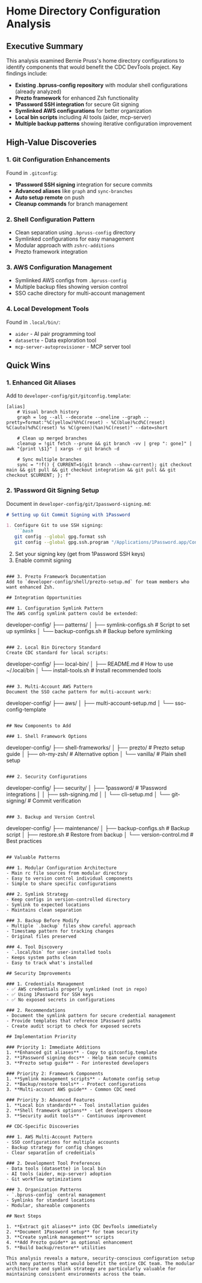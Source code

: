 # Home Directory Configuration Analysis

## Executive Summary

This analysis examined Bernie Pruss's home directory configurations to identify components that would benefit the CDC DevTools project. Key findings include:

- **Existing .bpruss-config repository** with modular shell configurations (already analyzed)
- **Prezto framework** for enhanced Zsh functionality
- **1Password SSH integration** for secure Git signing
- **Symlinked AWS configurations** for better organization
- **Local bin scripts** including AI tools (aider, mcp-server)
- **Multiple backup patterns** showing iterative configuration improvement

## High-Value Discoveries

### 1. Git Configuration Enhancements
Found in `.gitconfig`:
- **1Password SSH signing** integration for secure commits
- **Advanced aliases** like `graph` and `sync-branches`
- **Auto setup remote** on push
- **Cleanup commands** for branch management

### 2. Shell Configuration Pattern
- Clean separation using `.bpruss-config` directory
- Symlinked configurations for easy management
- Modular approach with `zshrc-additions`
- Prezto framework integration

### 3. AWS Configuration Management
- Symlinked AWS configs from `.bpruss-config`
- Multiple backup files showing version control
- SSO cache directory for multi-account management

### 4. Local Development Tools
Found in `.local/bin/`:
- `aider` - AI pair programming tool
- `datasette` - Data exploration tool
- `mcp-server-autoprovisioner` - MCP server tool

## Quick Wins

### 1. Enhanced Git Aliases
Add to `developer-config/git/gitconfig.template`:
```gitconfig
[alias]
    # Visual branch history
    graph = log --all --decorate --oneline --graph --pretty=format:"%C(yellow)%h%C(reset) - %C(blue)%cd%C(reset) %C(auto)%d%C(reset) %s %C(green)(%an)%C(reset)" --date=short
    
    # Clean up merged branches
    cleanup = !git fetch --prune && git branch -vv | grep ": gone]" | awk "{print \$1}" | xargs -r git branch -d
    
    # Sync multiple branches
    sync = "!f() { CURRENT=$(git branch --show-current); git checkout main && git pull && git checkout integration && git pull && git checkout $CURRENT; }; f"
```

### 2. 1Password Git Signing Setup
Document in `developer-config/git/1password-signing.md`:
```markdown
# Setting up Git Commit Signing with 1Password

1. Configure Git to use SSH signing:
   ```bash
   git config --global gpg.format ssh
   git config --global gpg.ssh.program "/Applications/1Password.app/Contents/MacOS/op-ssh-sign"
   ```

2. Set your signing key (get from 1Password SSH keys)
3. Enable commit signing
```

### 3. Prezto Framework Documentation
Add to `developer-config/shell/prezto-setup.md` for team members who want enhanced Zsh.

## Integration Opportunities

### 1. Configuration Symlink Pattern
The AWS config symlink pattern could be extended:
```
developer-config/
├── patterns/
│   ├── symlink-configs.sh    # Script to set up symlinks
│   └── backup-configs.sh      # Backup before symlinking
```

### 2. Local Bin Directory Standard
Create CDC standard for local scripts:
```
developer-config/
├── local-bin/
│   ├── README.md              # How to use ~/.local/bin
│   └── install-tools.sh       # Install recommended tools
```

### 3. Multi-Account AWS Pattern
Document the SSO cache pattern for multi-account work:
```
developer-config/
├── aws/
│   ├── multi-account-setup.md
│   └── sso-config-template
```

## New Components to Add

### 1. Shell Framework Options
```
developer-config/
├── shell-frameworks/
│   ├── prezto/           # Prezto setup guide
│   ├── oh-my-zsh/        # Alternative option
│   └── vanilla/          # Plain shell setup
```

### 2. Security Configurations
```
developer-config/
├── security/
│   ├── 1password/        # 1Password integrations
│   │   ├── ssh-signing.md
│   │   └── cli-setup.md
│   └── git-signing/      # Commit verification
```

### 3. Backup and Version Control
```
developer-config/
├── maintenance/
│   ├── backup-configs.sh  # Backup script
│   ├── restore.sh         # Restore from backup
│   └── version-control.md # Best practices
```

## Valuable Patterns

### 1. Modular Configuration Architecture
- Main rc file sources from modular directory
- Easy to version control individual components
- Simple to share specific configurations

### 2. Symlink Strategy
- Keep configs in version-controlled directory
- Symlink to expected locations
- Maintains clean separation

### 3. Backup Before Modify
- Multiple `.backup` files show careful approach
- Timestamp pattern for tracking changes
- Original files preserved

### 4. Tool Discovery
- `.local/bin` for user-installed tools
- Keeps system paths clean
- Easy to track what's installed

## Security Improvements

### 1. Credentials Management
- ✅ AWS credentials properly symlinked (not in repo)
- ✅ Using 1Password for SSH keys
- ✅ No exposed secrets in configurations

### 2. Recommendations
- Document the symlink pattern for secure credential management
- Provide templates that reference 1Password paths
- Create audit script to check for exposed secrets

## Implementation Priority

### Priority 1: Immediate Additions
1. **Enhanced git aliases** - Copy to gitconfig.template
2. **1Password signing docs** - Help team secure commits
3. **Prezto setup guide** - For interested developers

### Priority 2: Framework Components  
1. **Symlink management scripts** - Automate config setup
2. **Backup/restore tools** - Protect configurations
3. **Multi-account AWS guide** - Common CDC need

### Priority 3: Advanced Features
1. **Local bin standards** - Tool installation guides
2. **Shell framework options** - Let developers choose
3. **Security audit tools** - Continuous improvement

## CDC-Specific Discoveries

### 1. AWS Multi-Account Pattern
- SSO configurations for multiple accounts
- Backup strategy for config changes
- Clear separation of credentials

### 2. Development Tool Preferences
- Data tools (datasette) in local bin
- AI tools (aider, mcp-server) adoption
- Git workflow optimizations

### 3. Organization Patterns
- `.bpruss-config` central management
- Symlinks for standard locations
- Modular, shareable components

## Next Steps

1. **Extract git aliases** into CDC DevTools immediately
2. **Document 1Password setup** for team security
3. **Create symlink management** scripts
4. **Add Prezto guide** as optional enhancement
5. **Build backup/restore** utilities

This analysis reveals a mature, security-conscious configuration setup with many patterns that would benefit the entire CDC team. The modular architecture and symlink strategy are particularly valuable for maintaining consistent environments across the team.